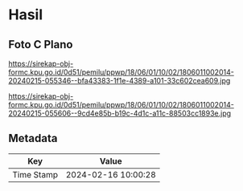 # Hasil

## Foto C Plano

https://sirekap-obj-formc.kpu.go.id/0d51/pemilu/ppwp/18/06/01/10/02/1806011002014-20240215-055346--bfa43383-1f1e-4389-a101-33c602cea609.jpg

https://sirekap-obj-formc.kpu.go.id/0d51/pemilu/ppwp/18/06/01/10/02/1806011002014-20240215-055606--9cd4e85b-b19c-4d1c-a11c-88503cc1893e.jpg


## Metadata

| Key        | Value               |
| ---------- | ------------------- |
| Time Stamp | 2024-02-16 10:00:28 |



